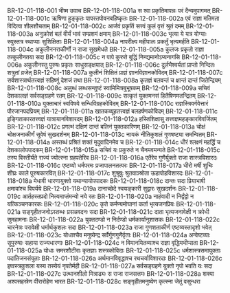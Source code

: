 BR-12-01-118-001  भीष्म उवाच
BR-12-01-118-001a स श्वा प्रकृतिमापन्नः परं दैन्यमुपागमत्
BR-12-01-118-001c ऋषिणा हुङ्कृतः पापस्तपोवनबहिष्कृतः
BR-12-01-118-002a एवं राज्ञा मतिमता विदित्वा शीलशौचताम्
BR-12-01-118-002c आर्जवं प्रकृतिं सत्त्वं कुलं वृत्तं श्रुतं दमम्
BR-12-01-118-003a अनुक्रोशं बलं वीर्यं भावं सम्प्रशमं क्षमाम्
BR-12-01-118-003c भृत्या ये यत्र योग्याः स्युस्तत्र स्थाप्याः सुशिक्षिताः
BR-12-01-118-004a नापरीक्ष्य महीपालः प्रकर्तुं भृत्यमर्हति
BR-12-01-118-004c अकुलीननराकीर्णो न राजा सुखमेधते
BR-12-01-118-005a कुलजः प्रकृतो राज्ञा तत्कुलीनतया सदा
BR-12-01-118-005c न पापे कुरुते बुद्धिं निन्द्यमानोऽप्यनागसि
BR-12-01-118-006a अकुलीनस्तु पुरुषः प्रकृतः साधुसङ्क्षयात्
BR-12-01-118-006c दुर्लभैश्वर्यतां प्राप्तो निन्दितः शत्रुतां व्रजेत्
BR-12-01-118-007a कुलीनं शिक्षितं प्राज्ञं ज्ञानविज्ञानकोविदम्
BR-12-01-118-007c सर्वशास्त्रार्थतत्त्वज्ञं सहिष्णुं देशजं तथा
BR-12-01-118-008a कृतज्ञं बलवन्तं च क्षान्तं दान्तं जितेन्द्रियम्
BR-12-01-118-008c अलुब्धं लब्धसन्तुष्टं स्वामिमित्रबुभूषकम्
BR-12-01-118-009a सचिवं देशकालज्ञं सर्वसङ्ग्रहणे रतम्
BR-12-01-118-009c सत्कृतं युक्तमनसं हितैषिणमतन्द्रितम्
BR-12-01-118-010a युक्ताचारं स्वविषये सन्धिविग्रहकोविदम्
BR-12-01-118-010c राज्ञस्त्रिवर्गवेत्तारं पौरजानपदप्रियम्
BR-12-01-118-011a खातकव्यूहतत्त्वज्ञं बलहर्षणकोविदम्
BR-12-01-118-011c इङ्गिताकारतत्त्वज्ञं यात्रायानविशारदम्
BR-12-01-118-012a हस्तिशिक्षासु तत्त्वज्ञमहङ्कारविवर्जितम्
BR-12-01-118-012c प्रगल्भं दक्षिणं दान्तं बलिनं युक्तकारिणम्
BR-12-01-118-013a चोक्षं चोक्षजनाकीर्णं सुवेषं सुखदर्शनम्
BR-12-01-118-013c नायकं नीतिकुशलं गुणषष्ट्या समन्वितम्
BR-12-01-118-014a अस्तब्धं प्रश्रितं शक्तं मृदुवादिनमेव च
BR-12-01-118-014c धीरं श्लक्ष्णं महर्द्धिं च देशकालोपपादकम्
BR-12-01-118-015a सचिवं यः प्रकुरुते न चैनमवमन्यते
BR-12-01-118-015c तस्य विस्तीर्यते राज्यं ज्योत्स्ना ग्रहपतेरिव
BR-12-01-118-016a एतैरेव गुणैर्युक्तो राजा शास्त्रविशारदः
BR-12-01-118-016c एष्टव्यो धर्मपरमः प्रजापालनतत्परः
BR-12-01-118-017a धीरो मर्षी शुचिः शीघ्रः काले पुरुषकारवित्
BR-12-01-118-017c शुश्रूषुः श्रुतवाञ्श्रोता ऊहापोहविशारदः
BR-12-01-118-018a मेधावी धारणायुक्तो यथान्यायोपपादकः
BR-12-01-118-018c दान्तः सदा प्रियाभाषी क्षमावांश्च विपर्यये
BR-12-01-118-019a दानाच्छेदे स्वयङ्कारी सुद्वारः सुखदर्शनः
BR-12-01-118-019c आर्तहस्तप्रदो नित्यमाप्तंमन्यो नये रतः
BR-12-01-118-020a नाहंवादी न निर्द्वंद्वो न यत्किञ्चनकारकः
BR-12-01-118-020c कृते कर्मण्यमोघानां कर्ता भृत्यजनप्रियः
BR-12-01-118-021a सङ्गृहीतजनोऽस्तब्धः प्रसन्नवदनः सदा
BR-12-01-118-021c दाता भृत्यजनावेक्षी न क्रोधी सुमहामनाः
BR-12-01-118-022a युक्तदण्डो न निर्दण्डो धर्मकार्यानुशासकः
BR-12-01-118-022c चारनेत्रः परावेक्षी धर्मार्थकुशलः सदा
BR-12-01-118-023a राजा गुणशताकीर्ण एष्टव्यस्तादृशो भवेत्
BR-12-01-118-023c योधाश्चैव मनुष्येन्द्र सर्वैर्गुणगुणैर्वृताः
BR-12-01-118-024a अन्वेष्टव्याः सुपुरुषाः सहाया राज्यधारणाः
BR-12-01-118-024c न विमानयितव्याश्च राज्ञा वृद्धिमभीप्सता
BR-12-01-118-025a योधाः समरशौटीराः कृतज्ञाः शस्त्रकोविदाः
BR-12-01-118-025c धर्मशास्त्रसमायुक्ताः पदातिजनसंयुताः
BR-12-01-118-026a अर्थमानविवृद्धाश्च रथचर्याविशारदाः
BR-12-01-118-026c इष्वस्त्रकुशला यस्य तस्येयं नृपतेर्मही
BR-12-01-118-027a सर्वसङ्ग्रहणे युक्तो नृपो भवति यः सदा
BR-12-01-118-027c उत्थानशीलो मित्राढ्यः स राजा राजसत्तमः
BR-12-01-118-028a शक्या अश्वसहस्रेण वीरारोहेण भारत
BR-12-01-118-028c सङ्गृहीतमनुष्येण कृत्स्ना जेतुं वसुन्धरा

